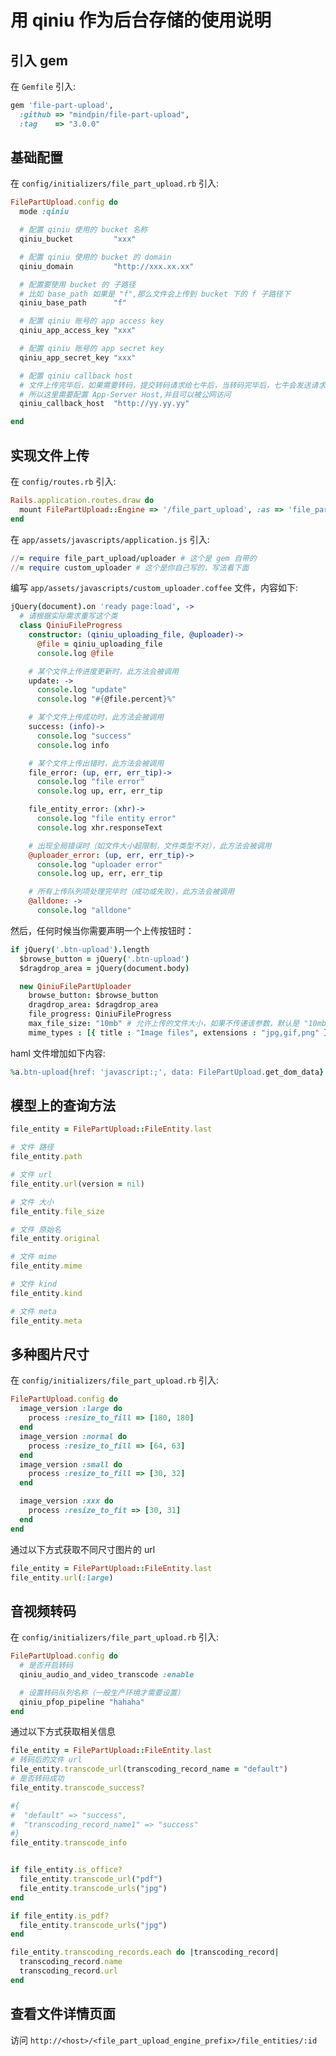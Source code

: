 # 用 qiniu 作为后台存储的使用说明

## 引入 gem
在 `Gemfile` 引入:
```ruby
gem 'file-part-upload',
  :github => "mindpin/file-part-upload",
  :tag    => "3.0.0"
```

## 基础配置
在 `config/initializers/file_part_upload.rb` 引入:
```ruby
FilePartUpload.config do
  mode :qiniu

  # 配置 qiniu 使用的 bucket 名称
  qiniu_bucket         "xxx"

  # 配置 qiniu 使用的 bucket 的 domain
  qiniu_domain         "http://xxx.xx.xx"

  # 配置要使用 bucket 的 子路径
  # 比如 base_path 如果是 "f",那么文件会上传到 bucket 下的 f 子路径下
  qiniu_base_path      "f"

  # 配置 qiniu 账号的 app access key
  qiniu_app_access_key "xxx"

  # 配置 qiniu 账号的 app secret key
  qiniu_app_secret_key "xxx"

  # 配置 qiniu callback host
  # 文件上传完毕后，如果需要转码，提交转码请求给七牛后，当转码完毕后，七牛会发送请求给 App-Server
  # 所以这里需要配置 App-Server Host,并且可以被公网访问
  qiniu_callback_host  "http://yy.yy.yy"

end
```

## 实现文件上传
在 `config/routes.rb` 引入:
```ruby
Rails.application.routes.draw do
  mount FilePartUpload::Engine => '/file_part_upload', :as => 'file_part_upload'
end
```

在 `app/assets/javascripts/application.js` 引入:
```ruby
//= require file_part_upload/uploader # 这个是 gem 自带的
//= require custom_uploader # 这个是你自己写的，写法看下面
```

编写 `app/assets/javascripts/custom_uploader.coffee` 文件，内容如下:
```coffee
jQuery(document).on 'ready page:load', ->
  # 请根据实际需求重写这个类
  class QiniuFileProgress
    constructor: (qiniu_uploading_file, @uploader)->
      @file = qiniu_uploading_file
      console.log @file

    # 某个文件上传进度更新时，此方法会被调用
    update: ->
      console.log "update"
      console.log "#{@file.percent}%"

    # 某个文件上传成功时，此方法会被调用
    success: (info)->
      console.log "success"
      console.log info

    # 某个文件上传出错时，此方法会被调用
    file_error: (up, err, err_tip)->
      console.log "file error"
      console.log up, err, err_tip

    file_entity_error: (xhr)->
      console.log "file entity error"
      console.log xhr.responseText

    # 出现全局错误时（如文件大小超限制，文件类型不对），此方法会被调用
    @uploader_error: (up, err, err_tip)->
      console.log "uploader error"
      console.log up, err, err_tip

    # 所有上传队列项处理完毕时（成功或失败），此方法会被调用
    @alldone: ->
      console.log "alldone"
```

然后，任何时候当你需要声明一个上传按钮时：

```coffee
if jQuery('.btn-upload').length
  $browse_button = jQuery('.btn-upload')
  $dragdrop_area = jQuery(document.body)

  new QiniuFilePartUploader
    browse_button: $browse_button
    dragdrop_area: $dragdrop_area
    file_progress: QiniuFileProgress
    max_file_size: "10mb" # 允许上传的文件大小，如果不传递该参数，默认是 "10mb"
    mime_types : [{ title : "Image files", extensions : "jpg,gif,png" }] # 限制允许上传的文件类型
```

haml 文件增加如下内容:
```ruby
%a.btn-upload{href: 'javascript:;', data: FilePartUpload.get_dom_data} 上传文件
```


## 模型上的查询方法
```ruby
file_entity = FilePartUpload::FileEntity.last

# 文件 路径
file_entity.path

# 文件 url
file_entity.url(version = nil)

# 文件 大小
file_entity.file_size

# 文件 原始名
file_entity.original

# 文件 mime
file_entity.mime

# 文件 kind
file_entity.kind

# 文件 meta
file_entity.meta
```

## 多种图片尺寸
在 `config/initializers/file_part_upload.rb` 引入:
```ruby
FilePartUpload.config do
  image_version :large do
    process :resize_to_fill => [180, 180]
  end
  image_version :normal do
    process :resize_to_fill => [64, 63]
  end
  image_version :small do
    process :resize_to_fill => [30, 32]
  end

  image_version :xxx do
    process :resize_to_fit => [30, 31]
  end
end
```

通过以下方式获取不同尺寸图片的 url  
```ruby
file_entity = FilePartUpload::FileEntity.last
file_entity.url(:large)
```

## 音视频转码
在 `config/initializers/file_part_upload.rb` 引入:
```ruby
FilePartUpload.config do
  # 是否开启转码
  qiniu_audio_and_video_transcode :enable

  # 设置转码队列名称（一般生产环境才需要设置）
  qiniu_pfop_pipeline "hahaha"
end
```

通过以下方式获取相关信息
```ruby
file_entity = FilePartUpload::FileEntity.last
# 转码后的文件 url
file_entity.transcode_url(transcoding_record_name = "default")
# 是否转码成功
file_entity.transcode_success?

#{
#  "default" => "success",
#  "transcoding_record_name1" => "success"
#}
file_entity.transcode_info


if file_entity.is_office?
  file_entity.transcode_url("pdf")
  file_entity.transcode_urls("jpg")
end

if file_entity.is_pdf?
  file_entity.transcode_urls("jpg")
end

file_entity.transcoding_records.each do |transcoding_record|
  transcoding_record.name
  transcoding_record.url
end
```

## 查看文件详情页面
访问 `http://<host>/<file_part_upload_engine_prefix>/file_entities/:id`
